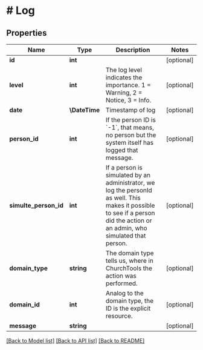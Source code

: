 # # Log

## Properties

Name | Type | Description | Notes
------------ | ------------- | ------------- | -------------
**id** | **int** |  | [optional]
**level** | **int** | The log level indicates the importance. 1 &#x3D; Warning, 2 &#x3D; Notice, 3 &#x3D; Info. | [optional]
**date** | **\DateTime** | Timestamp of log | [optional]
**person_id** | **int** | If the person ID is &#x60;-1&#x60;, that means, no person but the system itself has logged that message. | [optional]
**simulte_person_id** | **int** | If a person is simulated by an administrator, we log the personId as well. This makes it possible to see if a person did the action or an admin, who simulated that person. | [optional]
**domain_type** | **string** | The domain type tells us, where in ChurchTools the action was performed. | [optional]
**domain_id** | **int** | Analog to the domain type, the ID is the explicit resource. | [optional]
**message** | **string** |  | [optional]

[[Back to Model list]](../../README.md#models) [[Back to API list]](../../README.md#endpoints) [[Back to README]](../../README.md)
